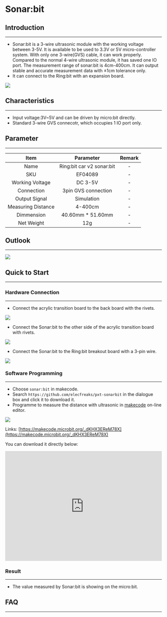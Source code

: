 # Sonar:bit

## Introduction
---
- Sonar:bit is a 3-wire ultrasonic module with the working voltage between 3-5V.  It is available to be used to 3.3V or 5V micro-controller system. With only one 3-wire(GVS) cable, it can work properly. Compared to the normal 4-wire ultrasonic module, it has saved one IO port. The measurement range of sonar:bit is 4cm-400cm. It can output stable and accurate measurement data with ±1cm tolerance only. 
- It can connect to the Ring:bit with an expansion board.

![](https://raw.githubusercontent.com/elecfreaks/learn-cn/master/microbitKit/ring_bit_v2/images/ring_bit_v2_sonar_01.jpg)

## Characteristics
---
- Input voltage:3V~5V  and can be driven by micro:bit directly.
- Standard 3-wire GVS connecotr, which occupies 1 IO port only.

## Parameter
---

 Item | Parameter | Remark 
 :-: | :-: |:-:
 Name |Ring:bit car v2 sonar:bit|-
 SKU|EF04089|-
 Working Voltage |DC 3-5V|-
 Connection |3pin GVS connection|-
 Output Signal |Simulation|-
 Measuring Distance |4-400cm|-
 Dimmension |40.60mm * 51.60mm|-
 Net Weight |12g|-


## Outlook
---

![](https://raw.githubusercontent.com/elecfreaks/learn-cn/master/microbitKit/ring_bit_v2/images/ring_bit_v2_sonar_02.jpg)

## Quick to Start
---
### Hardware Connection
---

- Connect the acrylic transition board to the back board with the rivets.

![](https://raw.githubusercontent.com/elecfreaks/learn-cn/master/microbitKit/ring_bit_v2/images/ring_bit_v2_sonar_03.jpg)

- Connect the Sonar:bit to the other side of the acrylic transition board with rivets.

![](https://raw.githubusercontent.com/elecfreaks/learn-cn/master/microbitKit/ring_bit_v2/images/ring_bit_v2_sonar_04.jpg)

- Connect the Sonar:bit to the Ring:bit breakout board with a 3-pin wire.

![](https://raw.githubusercontent.com/elecfreaks/learn-cn/master/microbitKit/ring_bit_v2/images/ring_bit_v2_sonar_05.jpg)

### Software Programming 
---

- Choose `sonar:bit` in makecode.
- Search `https://github.com/elecfreaks/pxt-sonarbit` in the dialogue box and click it to download it. 
- Programme to measure the distance with ultrasonic in [makecode](https://makecode.microbit.org/) on-line editor.


![](https://raw.githubusercontent.com/elecfreaks/learn-cn/master/microbitKit/ring_bit_v2/images/ring_bit_v2_sonar_06.png)

Links: [https://makecode.microbit.org/_dKHX3EReM78X](https://makecode.microbit.org/_dKHX3EReM78X)

You can download it directly below: 

 <div style="position:relative;height:0;padding-bottom:70%;overflow:hidden;"><iframe style="position:absolute;top:0;left:0;width:100%;height:100%;" src="https://makecode.microbit.org/#pub:_dKHX3EReM78X" frameborder="0" sandbox="allow-popups allow-forms allow-scripts allow-same-origin"></iframe></div>

### Result
---

- The value measured by Sonar:bit is showing on the micro:bit.

## FAQ
---
